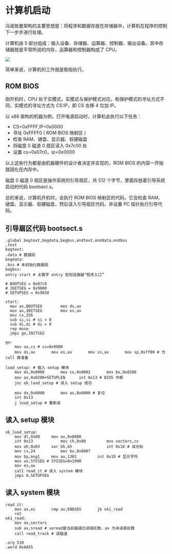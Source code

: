 # 计算机启动

冯诺依曼架构的主要思想是：将程序和数据存放在存储器中，计算机在程序的控制下一步步进行处理。

计算机由 5 部分组成：输入设备、存储器、运算器、控制器、输出设备。其中存储器就是平常所说的内存，运算器和控制器构成了 CPU。

<img class="img-mid" src="https://tva1.sinaimg.cn/large/008i3skNgy1gsntjp3tn5j30ha0cjmxr.jpg" style="zoom:90%;" />



简单来说，计算机的工作就是取指执行。

## ROM BIOS

刚开机时，CPU 处于实模式，实模式与保护模式对应，和保护模式的寻址方式不同，实模式的寻址方式为 CS:IP，即 CS 左移 4 位加 IP。

以 x86 架构的机器为例，打开电源启动时，计算机会执行以下任务：

* CS=0xFFFF,IP=0x0000
* 寻址 0xFFFF0 ( ROM BIOS 映射区 )
* 检查 RAM、键盘、显示器、软硬磁盘
* 将磁盘 0 磁道 0 扇区读入 0x7c00 处
* 设置 cs=0x07c0，ip=0x0000

以上这些行为都是由机器硬件的设计者决定并实现的，ROM BIOS 的内容一开始就固化在内存中。

磁盘 0 磁道 0 扇区是操作系统的引导扇区，共 512 个字节，里面存放着引导系统启动的代码 bootsect.s。

总的来说，计算机开机时，会执行 ROM BIOS 映射区的代码，它会检查 RAM、键盘、显示器、软硬磁盘，然后读入引导扇区代码，并设置 PC 指针执行引导代码。

## 引导扇区代码 bootsect.s

```assembly
.global begtext,begdata,begbss,endtext,enddata,endbss
.text
begtext:
.data # 数据段
begdata:
.bss # 未初始化数据段
begbss:
entry start # 关键字 entry 告知连接器“程序入口”

# BOOTSEG = 0x07c0
# INITSEG = 0x9000
# SETUPSEG = 0x9020

start:
  mov ax,BOOTSEG		mov ds,ax
  mov ax,INITSEG		mov es,ax
  mov cx,256
  sub si,si # si = 0
  sub di,di # di = 0
  rep movw
  jmpi go,INITSEG
```



```assembly
go:
	mov ax,cs # cs=0x9000
	mov ds,ax		mov es,ax		mov ss,ax		mov sp,0xff00 # 为 call 做准备

load_setup: # 载入 setup 模块
	mov dx,0x0000		mov cx,0x0002		mov bx,0x0200
	mov ax,0x0200+SETUPLEN		int 0x13 # BIOS 中断
	jnc ok_load_setup # 读入 setup 成功

	mov dx,0x0000		mov ax,0x0000 # 复位
	int 0x13
	j load_setup # 重新读
```



## 读入 setup 模块

```assembly
ok_load_setup:
	mov dl,0x00		mov ax,0x0800
	int 0x13		 	mov ch,0x00			mov sectors,cx
	mov ah,0x03 	xor bh,bh				int 0x10 # 读光标
	mov cs,24			mov bx,0x0007
	mov bp,msg1		mov ax,1301			int 0x10 # 显示字符
	mov ax,SYSSEG # SYSSEG=0x1000
	mov es,ax
	call read_it # 读入 system 模块
	jmpi 0,SETUPSEG
```



## 读入 system 模块

```assembly
read_it:
	mov ax,es		cmp ax,ENDSEG		jb ok1_read
	ret
ok1_read:
	mov ax,sectors
	sub ax,sread # seread是当前磁道已读扇区数，ax 为未读扇区数
	call read_track # 读磁道
```

```assembly
.org 510
.word 0xAA55
```

